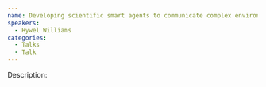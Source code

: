 ```yaml
---
name: Developing scientific smart agents to communicate complex environmental data 
speakers:
  - Hywel Williams
categories:
  - Talks
  - Talk
---
```


Description:
